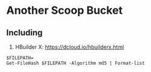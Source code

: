# Another Scoop Bucket

## Including

1. HBuilder X: https://dcloud.io/hbuilderx.html

```pwsh
$FILEPATH=
Get-FileHash $FILEPATH -Algorithm md5 | Format-list
```
